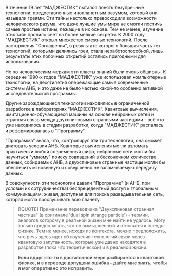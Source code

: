 В течение 19 лет "МАДЖЕСТИК" пытался понять безупречные технологии, предоставленные инопланетным разумом, который они называли греями. Эти тайны настолько превосходили возможности человеческого разума, что даже лучшие умы мира не смогли постичь самые простые истины, лежащие в их основе. Тем не менее, изучение этих тайн пролило свет на более мелкие секреты. К 2000 году "МАДЖЕСТИК" открыл множество смежных технологий. После расторжения "Соглашения", в результате которого большая часть тех технологий, которыми делились греи, стала неработоспособной, лишь результаты этих побочных открытий остались пригодными для использования.

Но по человеческим меркам эти пласты знаний были очень обширны. К середине 1990-х годов "МАДЖЕСТИК" уже использовал компьютерные технологии, на десятилетия опережающие самые современные системы АНБ, и это даже не было частью какой-то особенно активной исследовательской программы.

Другие зарождающиеся технологии находились в ограниченной разработке в лабораториях "МАДЖЕСТИК". Квантовые вычисления, имитационно-обучающиеся машины на основе нейронных сетей и странная связь между двухспиновыми странными частицами - всё это уже находилось в стадии разработки, когда "МАДЖЕСТИК" распалась и реформировалась в "Программу".

"Программа" знала, что, контролируя эти три технологии, она сможет диктовать условия АНБ. Квантовые вычисления могли взломать практически любой современный шифр, нейронные сети могли бы научиться "умному" поиску совпадений в бесконечном количестве данных, собираемых АНБ, а двухспиновые странные частицы могли бы обеспечить мгновенную и совершенно не взламываемую передачу данных.

В совокупности эти технологии давали "Программе" (и АНБ, при условии их сотрудничества) беспрецедентный доступ к глобальным коммуникациям: живая, доступная для поиска разведывательная сеть, которая могла прослушивать всю планету.


> [!QUOTE] Примечание переводчика
> "Двухспиновая странная частица" (в оригинале 'dual spin strange particle') - термин, аналогов которому в реальной жизни мне найти не удалось. Могу только предполагать, что он вымышленный и относится к псевдо-физике. Тем не менее, исходя из контекста, можно предположить, что речь здесь идет об изучении технологий связи через квантовую запутанность, которые уже давно находятся в разработке (пока что теоретической) и в реальной жизни.
> 
> **Если вдруг кто-то в достаточной мере разбирается в квантовой физике, и в переводе допущена ошибка - дайте мне знать, чтобы я мог оперативно это исправить.**

